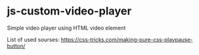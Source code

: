 # js-custom-video-player
Simple video player using HTML video element

List of used sourses:
https://css-tricks.com/making-pure-css-playpause-button/ 
